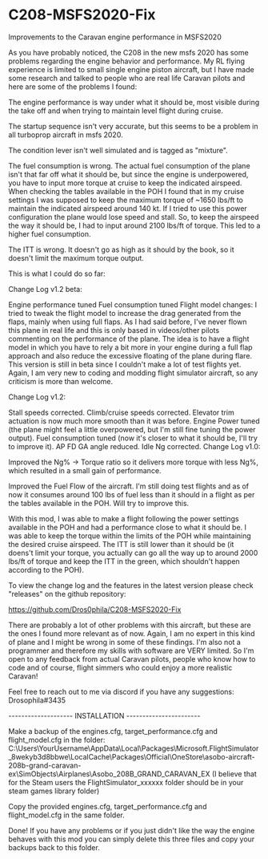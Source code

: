 # C208-MSFS2020-Fix
Improvements to the Caravan engine performance in MSFS2020

As you have probably noticed, the C208 in the new msfs 2020 has some problems regarding the engine behavior and performance. My RL flying experience is limited to small single engine piston aircraft, but I have made some research and talked to people who are real life Caravan pilots and here are some of the problems I found:

The engine performance is way under what it should be, most visible during the take off and when trying to maintain level flight during cruise.

The startup sequence isn't very accurate, but this seems to be a problem in all turboprop aircraft in msfs 2020.

The condition lever isn't well simulated and is tagged as "mixture".

The fuel consumption is wrong. The actual fuel consumption of the plane isn't that far off what it should be, but since the engine is underpowered, you have to input more torque at cruise to keep the indicated airspeed. When checking the tables available in the POH I found that in my cruise settings I was supposed to keep the maximum torque of ~1650 lbs/ft to maintain the indicated airspeed around 140 kt. If I tried to use this power configuration the plane would lose speed and stall. So, to keep the airspeed the way it should be, I had to input around 2100 lbs/ft of torque. This led to a higher fuel consumption.

The ITT is wrong. It doesn't go as high as it should by the book, so it doesn't limit the maximum torque output.

This is what I could do so far:

Change Log v1.2 beta:

Engine performance tuned
Fuel consumption tuned
Flight model changes: I tried to tweak the flight model to increase the drag generated from the flaps, mainly when using full flaps. As I had said before, I've never flown this plane in real life and this is only based in videos/other pilots commenting on the performance of the plane. The idea is to have a flight model in which you have to rely a bit more in your engine during a full flap approach and also reduce the excessive floating of the plane during flare.
This version is still in beta since I couldn't make a lot of test flights yet. Again, I am very new to coding and modding flight simulator aircraft, so any criticism is more than welcome.


Change Log v1.2:

Stall speeds corrected.
Climb/cruise speeds corrected.
Elevator trim actuation is now much more smooth than it was before.
Engine Power tuned (the plane might feel a little overpowered, but I'm still fine tuning the power output).
Fuel consumption tuned (now it's closer to what it should be, I'll try to improve it).
AP FD GA angle reduced.
Idle Ng corrected.
Change Log v1.0:

Improved the Ng% -> Torque ratio so it delivers more torque with less Ng%, which resulted in a small gain of performance.

Improved the Fuel Flow of the aircraft. I'm still doing test flights and as of now it consumes around 100 lbs of fuel less than it should in a flight as per the tables available in the POH. Will try to improve this.

With this mod, I was able to make a flight following the power settings available in the POH and had a performance close to what it should be. I was able to keep the torque within the limits of the POH while maintaining the desired cruise airspeed. The ITT is still lower than it should be (it doens't limit your torque, you actually can go all the way up to around 2000 lbs/ft of torque and keep the ITT in the green, which shouldn't happen according to the POH).

To view the change log and the features in the latest version please check "releases" on the github repository:

https://github.com/Dros0phila/C208-MSFS2020-Fix

There are probably a lot of other problems with this aircraft, but these are the ones I found more relevant as of now. Again, I am no expert in this kind of plane and I might be wrong in some of these findings. I'm also not a programmer and therefore my skills with software are VERY limited. So I'm open to any feedback from actual Caravan pilots, people who know how to code and of course, flight simmers who could enjoy a more realistic Caravan!

Feel free to reach out to me via discord if you have any suggestions: Drosophila#3435

-------------------- INSTALLATION -----------------------

Make a backup of the engines.cfg, target_performance.cfg and flight_model.cfg in the folder: C:\Users\YourUsername\AppData\Local\Packages\Microsoft.FlightSimulator_8wekyb3d8bbwe\LocalCache\Packages\Official\OneStore\asobo-aircraft-208b-grand-caravan-ex\SimObjects\Airplanes\Asobo_208B_GRAND_CARAVAN_EX (I believe that for the Steam users the FlightSimulator_xxxxxx folder should be in your steam games library folder)

Copy the provided engines.cfg, target_performance.cfg and flight_model.cfg in the same folder.

Done! If you have any problems or if you just didn't like the way the engine behaves with this mod you can simply delete this three files and copy your backups back to this folder.
